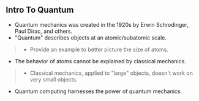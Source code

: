 ## Intro To Quantum

- Quantum mechanics was created in the 1920s by Erwin Schrodinger, Paul Dirac, and others.
- "Quantum" describes objects at an atomic/subatomic scale.

> - Provide an example to better picture the size of atoms.

- The behavior of atoms cannot be explained by classical mechanics.

> - Classical mechanics, applied to "large" objects, doesn't work on very small objects.

- Quantum computing harnesses the power of quantum mechanics.
